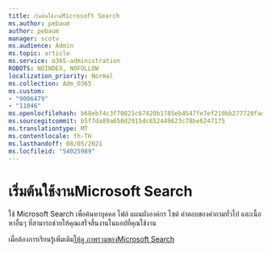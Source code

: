 ```yaml
---
title: เริ่มต้นใช้งานMicrosoft Search
ms.author: pebaum
author: pebaum
manager: scotv
ms.audience: Admin
ms.topic: article
ms.service: o365-administration
ROBOTS: NOINDEX, NOFOLLOW
localization_priority: Normal
ms.collection: Adm_O365
ms.custom:
- "9006479"
- "11046"
ms.openlocfilehash: b68ebf4c3f70821c67420b1785eb4547fe7ef210bb277720fadc26309872467e
ms.sourcegitcommit: b5f7da89a650d2915dc652449623c78be6247175
ms.translationtype: MT
ms.contentlocale: th-TH
ms.lasthandoff: 08/05/2021
ms.locfileid: "54025989"
---
```

# <a name="get-started-with-microsoft-search"></a>เริ่มต้นใช้งานMicrosoft Search

ใช้ Microsoft Search เพื่อค้นหาบุคคล ไฟล์ แผนผังองค์กร ไซต์ คําตอบของคําถามทั่วไป และเนื้อหาอื่นๆ ที่สามารถช่วยให้คุณเสร็จสิ้นงานในแอปที่คุณใช้งาน

เมื่อต้องการเรียนรู้เพิ่มเติม[ให้ดู ภาพรวมของMicrosoft Search](https://go.microsoft.com/fwlink/?linkid=2157644)
